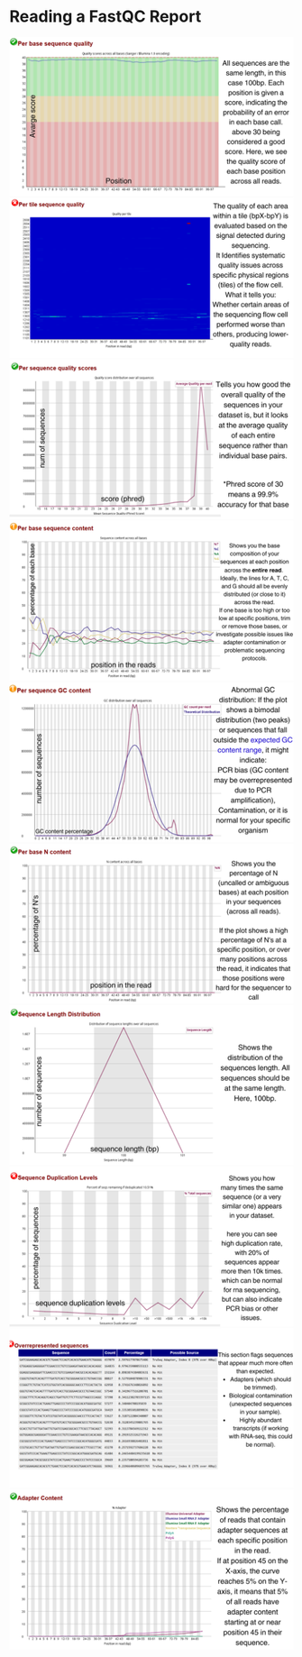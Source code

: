 # Reading a FastQC Report 
![](../images/rna_bioinformatics/libraryQC/reading%20fastqc/1.png)
![](../images/rna_bioinformatics/libraryQC/reading%20fastqc/2.png)
![](../images/rna_bioinformatics/libraryQC/reading%20fastqc/3.png)
![](../images/rna_bioinformatics/libraryQC/reading%20fastqc/4.png)
![](../images/rna_bioinformatics/libraryQC/reading%20fastqc/5.png)
![](../images/rna_bioinformatics/libraryQC/reading%20fastqc/6.png)
![](../images/rna_bioinformatics/libraryQC/reading%20fastqc/7.png)
![](../images/rna_bioinformatics/libraryQC/reading%20fastqc/8.png)
![](../images/rna_bioinformatics/libraryQC/reading%20fastqc/9.png)
![](../images/rna_bioinformatics/libraryQC/reading%20fastqc/10.png)